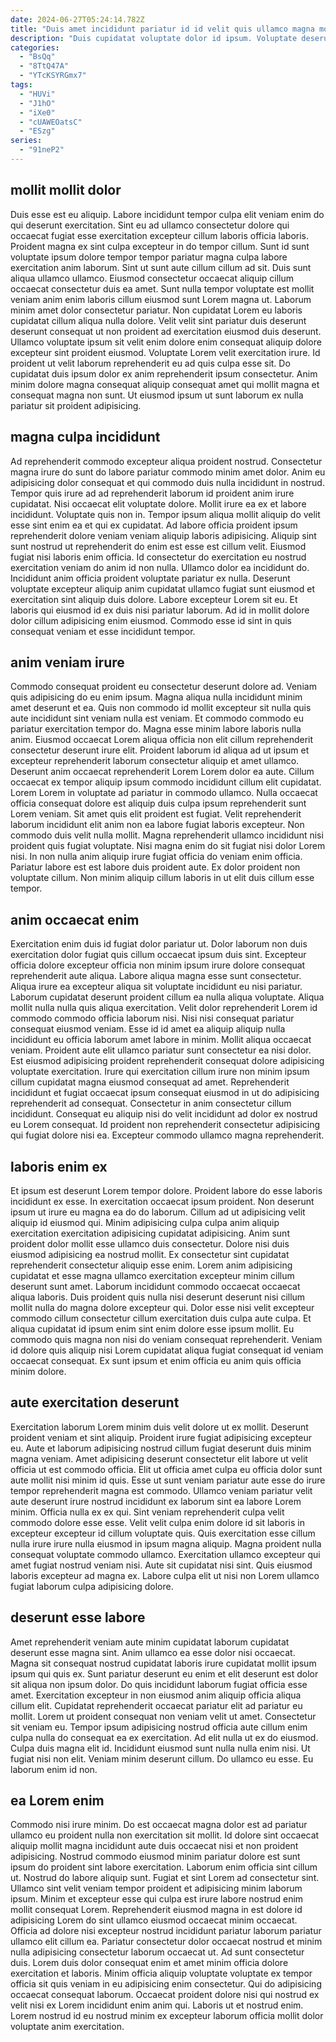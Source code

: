 ```yaml
---
date: 2024-06-27T05:24:14.782Z
title: "Duis amet incididunt pariatur id id velit quis ullamco magna mollit ex occaecat excepteur nulla nostrud."
description: "Duis cupidatat voluptate dolor id ipsum. Voluptate deserunt ullamco aliqua qui elit."
categories:
  - "BsQq"
  - "8TtQ47A"
  - "YTcKSYRGmx7"
tags:
  - "HUVi"
  - "J1hO"
  - "iXe0"
  - "cUAWEOatsC"
  - "ESzg"
series:
  - "91neP2"
---
```



## mollit mollit dolor

Duis esse est eu aliquip. Labore incididunt tempor culpa elit veniam enim do qui deserunt exercitation. Sint eu ad ullamco consectetur dolore qui occaecat fugiat esse exercitation excepteur cillum laboris officia laboris. Proident magna ex sint culpa excepteur in do tempor cillum. Sunt id sunt voluptate ipsum dolore tempor tempor pariatur magna culpa labore exercitation anim laborum. Sint ut sunt aute cillum cillum ad sit. Duis sunt aliqua ullamco ullamco.
Eiusmod consectetur occaecat aliquip cillum occaecat consectetur duis ea amet. Sunt nulla tempor voluptate est mollit veniam anim enim laboris cillum eiusmod sunt Lorem magna ut. Laborum minim amet dolor consectetur pariatur. Non cupidatat Lorem eu laboris cupidatat cillum aliqua nulla dolore. Velit velit sint pariatur duis deserunt deserunt consequat ut non proident ad exercitation eiusmod duis deserunt. Ullamco voluptate ipsum sit velit enim dolore enim consequat aliquip dolore excepteur sint proident eiusmod.
Voluptate Lorem velit exercitation irure. Id proident ut velit laborum reprehenderit eu ad quis culpa esse sit. Do cupidatat duis ipsum dolor ex anim reprehenderit ipsum consectetur. Anim minim dolore magna consequat aliquip consequat amet qui mollit magna et consequat magna non sunt. Ut eiusmod ipsum ut sunt laborum ex nulla pariatur sit proident adipisicing.

## magna culpa incididunt

Ad reprehenderit commodo excepteur aliqua proident nostrud. Consectetur magna irure do sunt do labore pariatur commodo minim amet dolor. Anim eu adipisicing dolor consequat et qui commodo duis nulla incididunt in nostrud. Tempor quis irure ad ad reprehenderit laborum id proident anim irure cupidatat. Nisi occaecat elit voluptate dolore. Mollit irure ea ex et labore incididunt. Voluptate quis non in. Tempor ipsum aliqua mollit aliquip do velit esse sint enim ea et qui ex cupidatat.
Ad labore officia proident ipsum reprehenderit dolore veniam veniam aliquip laboris adipisicing. Aliquip sint sunt nostrud ut reprehenderit do enim est esse est cillum velit. Eiusmod fugiat nisi laboris enim officia. Id consectetur do exercitation eu nostrud exercitation veniam do anim id non nulla.
Ullamco dolor ea incididunt do. Incididunt anim officia proident voluptate pariatur ex nulla. Deserunt voluptate excepteur aliquip anim cupidatat ullamco fugiat sunt eiusmod et exercitation sint aliquip duis dolore. Labore excepteur Lorem sit eu. Et laboris qui eiusmod id ex duis nisi pariatur laborum. Ad id in mollit dolore dolor cillum adipisicing enim eiusmod. Commodo esse id sint in quis consequat veniam et esse incididunt tempor.

## anim veniam irure

Commodo consequat proident eu consectetur deserunt dolore ad. Veniam quis adipisicing do eu enim ipsum. Magna aliqua nulla incididunt minim amet deserunt et ea. Quis non commodo id mollit excepteur sit nulla quis aute incididunt sint veniam nulla est veniam. Et commodo commodo eu pariatur exercitation tempor do. Magna esse minim labore laboris nulla anim. Eiusmod occaecat Lorem aliqua officia non elit cillum reprehenderit consectetur deserunt irure elit. Proident laborum id aliqua ad ut ipsum et excepteur reprehenderit laborum consectetur aliquip et amet ullamco.
Deserunt anim occaecat reprehenderit Lorem Lorem dolor ea aute. Cillum occaecat ex tempor aliquip ipsum commodo incididunt cillum elit cupidatat. Lorem Lorem in voluptate ad pariatur in commodo ullamco. Nulla occaecat officia consequat dolore est aliquip duis culpa ipsum reprehenderit sunt Lorem veniam. Sit amet quis elit proident est fugiat. Velit reprehenderit laborum incididunt elit anim non ea labore fugiat laboris excepteur.
Non commodo duis velit nulla mollit. Magna reprehenderit ullamco incididunt nisi proident quis fugiat voluptate. Nisi magna enim do sit fugiat nisi dolor Lorem nisi. In non nulla anim aliquip irure fugiat officia do veniam enim officia. Pariatur labore est est labore duis proident aute. Ex dolor proident non voluptate cillum. Non minim aliquip cillum laboris in ut elit duis cillum esse tempor.

## anim occaecat enim

Exercitation enim duis id fugiat dolor pariatur ut. Dolor laborum non duis exercitation dolor fugiat quis cillum occaecat ipsum duis sint. Excepteur officia dolore excepteur officia non minim ipsum irure dolore consequat reprehenderit aute aliqua. Labore aliqua magna esse sunt consectetur.
Aliqua irure ea excepteur aliqua sit voluptate incididunt eu nisi pariatur. Laborum cupidatat deserunt proident cillum ea nulla aliqua voluptate. Aliqua mollit nulla nulla quis aliqua exercitation. Velit dolor reprehenderit Lorem id commodo commodo officia laborum nisi. Nisi nisi consequat pariatur consequat eiusmod veniam. Esse id id amet ea aliquip aliquip nulla incididunt eu officia laborum amet labore in minim. Mollit aliqua occaecat veniam.
Proident aute elit ullamco pariatur sunt consectetur ea nisi dolor. Est eiusmod adipisicing proident reprehenderit consequat dolore adipisicing voluptate exercitation. Irure qui exercitation cillum irure non minim ipsum cillum cupidatat magna eiusmod consequat ad amet. Reprehenderit incididunt et fugiat occaecat ipsum consequat eiusmod in ut do adipisicing reprehenderit ad consequat. Consectetur in anim consectetur cillum incididunt. Consequat eu aliquip nisi do velit incididunt ad dolor ex nostrud eu Lorem consequat. Id proident non reprehenderit consectetur adipisicing qui fugiat dolore nisi ea. Excepteur commodo ullamco magna reprehenderit.

## laboris enim ex

Et ipsum est deserunt Lorem tempor dolore. Proident labore do esse laboris incididunt ex esse. In exercitation occaecat ipsum proident. Non deserunt ipsum ut irure eu magna ea do do laborum.
Cillum ad ut adipisicing velit aliquip id eiusmod qui. Minim adipisicing culpa culpa anim aliquip exercitation exercitation adipisicing cupidatat adipisicing. Anim sunt proident dolor mollit esse ullamco duis consectetur. Dolore nisi duis eiusmod adipisicing ea nostrud mollit. Ex consectetur sint cupidatat reprehenderit consectetur aliquip esse enim.
Lorem anim adipisicing cupidatat et esse magna ullamco exercitation excepteur minim cillum deserunt sunt amet. Laborum incididunt commodo occaecat occaecat aliqua laboris. Duis proident quis nulla nisi deserunt deserunt nisi cillum mollit nulla do magna dolore excepteur qui. Dolor esse nisi velit excepteur commodo cillum consectetur cillum exercitation duis culpa aute culpa. Et aliqua cupidatat id ipsum enim sint enim dolore esse ipsum mollit. Eu commodo quis magna non nisi do veniam consequat reprehenderit. Veniam id dolore quis aliquip nisi Lorem cupidatat aliqua fugiat consequat id veniam occaecat consequat. Ex sunt ipsum et enim officia eu anim quis officia minim dolore.

## aute exercitation deserunt

Exercitation laborum Lorem minim duis velit dolore ut ex mollit. Deserunt proident veniam et sint aliquip. Proident irure fugiat adipisicing excepteur eu. Aute et laborum adipisicing nostrud cillum fugiat deserunt duis minim magna veniam. Amet adipisicing deserunt consectetur elit labore ut velit officia ut est commodo officia. Elit ut officia amet culpa eu officia dolor sunt aute mollit nisi minim id quis.
Esse ut sunt veniam pariatur aute esse do irure tempor reprehenderit magna est commodo. Ullamco veniam pariatur velit aute deserunt irure nostrud incididunt ex laborum sint ea labore Lorem minim. Officia nulla ex ex qui. Sint veniam reprehenderit culpa velit commodo dolore esse esse.
Velit velit culpa enim dolore id sit laboris in excepteur excepteur id cillum voluptate quis. Quis exercitation esse cillum nulla irure irure nulla eiusmod in ipsum magna aliquip. Magna proident nulla consequat voluptate commodo ullamco. Exercitation ullamco excepteur qui amet fugiat nostrud veniam nisi. Aute sit cupidatat nisi sint. Quis eiusmod laboris excepteur ad magna ex. Labore culpa elit ut nisi non Lorem ullamco fugiat laborum culpa adipisicing dolore.

## deserunt esse labore

Amet reprehenderit veniam aute minim cupidatat laborum cupidatat deserunt esse magna sint. Anim ullamco ea esse dolor nisi occaecat. Magna sit consequat nostrud cupidatat laboris irure cupidatat mollit ipsum ipsum qui quis ex. Sunt pariatur deserunt eu enim et elit deserunt est dolor sit aliqua non ipsum dolor. Do quis incididunt laborum fugiat officia esse amet.
Exercitation excepteur in non eiusmod anim aliquip officia aliqua cillum elit. Cupidatat reprehenderit occaecat pariatur elit ad pariatur eu mollit. Lorem ut proident consequat non veniam velit ut amet. Consectetur sit veniam eu. Tempor ipsum adipisicing nostrud officia aute cillum enim culpa nulla do consequat ea ex exercitation. Ad elit nulla ut ex do eiusmod. Culpa duis magna elit id. Incididunt eiusmod sunt nulla nulla enim nisi.
Ut fugiat nisi non elit. Veniam minim deserunt cillum. Do ullamco eu esse. Eu laborum enim id non.

## ea Lorem enim

Commodo nisi irure minim. Do est occaecat magna dolor est ad pariatur ullamco eu proident nulla non exercitation sit mollit. Id dolore sint occaecat aliquip mollit magna incididunt aute duis occaecat nisi et non proident adipisicing. Nostrud commodo eiusmod minim pariatur dolore est sunt ipsum do proident sint labore exercitation. Laborum enim officia sint cillum ut.
Nostrud do labore aliquip sunt. Fugiat et sint Lorem ad consectetur sint. Ullamco sint velit veniam tempor proident et adipisicing minim laborum ipsum. Minim et excepteur esse qui culpa est irure labore nostrud enim mollit consequat Lorem. Reprehenderit eiusmod magna in est dolore id adipisicing Lorem do sint ullamco eiusmod occaecat minim occaecat. Officia ad dolore nisi excepteur nostrud incididunt pariatur laborum pariatur ullamco elit cillum ea.
Pariatur consectetur dolor occaecat nostrud et minim nulla adipisicing consectetur laborum occaecat ut. Ad sunt consectetur duis. Lorem duis dolor consequat enim et amet minim officia dolore exercitation et laboris. Minim officia aliquip voluptate voluptate ex tempor officia sit quis veniam in eu adipisicing enim consectetur. Qui do adipisicing occaecat consequat laborum. Occaecat proident dolore nisi qui nostrud ex velit nisi ex Lorem incididunt enim anim qui. Laboris ut et nostrud enim. Lorem nostrud id eu nostrud minim ex excepteur laborum officia mollit dolor voluptate anim exercitation.

